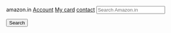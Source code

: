 <!DOCTYPE html>
<html lang="en">
<head>
    <meta charset="UTF-8">
    <meta name="viewport" content="width=device-width, initial-scale=1.0">
    <title>Document</title>
    <link rel="stylesheet"href="style.css">
    
</head>
<body>
  <div id="navbar">
   <a id="logo">amazon.in</a> 
   <a href="#">Account</a>
   <a href="#">My card</a>
   <a href="#">contact</a>
 <input placeholder="Search Amazon.in">
 
<button>Search</button>

</div>
</body>
</body>
</html>

